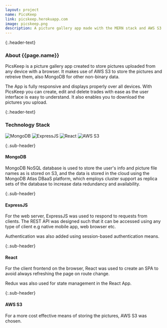 ```yaml
---
layout: project
name: PicsKeep
link: picskeep.herokuapp.com
image: picskeep.png
description: A picture gallery app made with the MERN stack and AWS S3
---
```


{:.header-text}
### About {{page.name}}

PicsKeep is a picture gallery app created to store pictures uploaded from any device with a browser. It makes use of AWS S3 to store the pictures and retreive them, also MongoDB for other non-binary data.

The App is fully responsive and displays properly over all devices. With PicsKeep you can create, edit and delete trades with ease as the user interface is easy to understand. It also enables you to download the pictures you upload.

{:.header-text}

### Technology Stack

<div class='flex justify-center align-center tech-stack'>
<img src='../assets/images/mongodb.svg' alt='MongoDB' class='tech-icon' />
<img src='../assets/images/expressjs.svg' alt='ExpressJS' class='tech-icon' />
<img src='../assets/images/react-js.svg' alt='React' class='tech-icon' />
<img src='../assets/images/s3Icon.svg' alt='AWS S3' class='tech-icon' />
</div>

{:.sub-header}

#### MongoDB

MongoDB NoSQL database is used to store the user's info and picture file names as is stored on S3, and the data is stored in the cloud using the MongoDB Atlas DBaaS platform, which employs cluster support as replica sets of the database to increase data redundancy and availability.

{:.sub-header}

#### ExpressJS

For the web server, ExpressJS was used to respond to requests from clients. The REST API was designed such that it can be accessed using any type of client e.g native mobile app, web browser etc.

Authentication was also added using session-based authentication means.

{:.sub-header}

#### React

For the client frontend on the browser, React was used to create an SPA to avoid always refreshing the page on route change.

Redux was also used for state management in the React App.

{:.sub-header}

#### AWS S3

For a more cost effective means of storing the pictures, AWS S3 was chosen.
